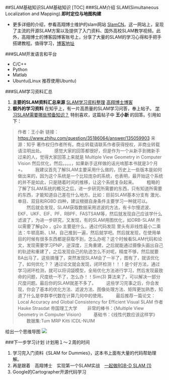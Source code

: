 ##SLAM基础知识SLAM基础知识
[TOC]
###SLAM介绍
SLAM(Simultaneous Localization and Mapping).**即时定位与地图构建**
- 更多详细的介绍，参看高翔博士维护的slam网站  [SlamCN](http://www.slamcn.org/index.php)。这一网站上，呈现了主流的开源SLAM方案以及提供了入门资料、国外高校SLAM教学视频。此外，高翔博士的博客园博客账号上，分享了大量的SLAM的学习心得和手把手搭建教程。值得学习，[博客地址
](http://www.cnblogs.com/gaoxiang12/)

###SLAM开发语言和平台
- C/C++
- Python
- Matlab
- Ubuntu(Linux 推荐使用Ubuntu)

###SLAM学习资料汇总
1. **主要的SLAM资料汇总来源**
[SLAM学习资料整理](http://www.cnblogs.com/wenhust/p/5942893.html)
[高翔博士博客](http://www.cnblogs.com/gaoxiang12/)
2. **额外的学习资料**
在知乎上，有一片高质量的SLAM学习问答，奉上帖子。
[学习SLAM需要哪些预备知识？](https://www.zhihu.com/question/35186064)
特别喜欢，这篇帖子中 **王小新** 的回答。引用如下：
> 作者：王小新
> 链接：https://www.zhihu.com/question/35186064/answer/135059903
> 来源：知乎
> 著作权归作者所有。商业转载请联系作者获得授权，非商业转载请注明出处。
　　感觉大家的回答都很好，但是作为一个从新手到微新手过来的人，觉得大家回答上来就是 Multiple View Geometry in Computer Vision  然后优化，然后。。。。，如果新手这样做的话光啃那本书就是3个月+。
　　我建议首先了解SLAM主要采用什么做的，历史上一些版本是如何做出来的，因为这个系统是一个比较庞杂的系统，也表明，最开始这个系统的并不是如此，只是随着时间的推移，让这个系统复杂起来。
　　粗略的了解了SLAM系统的概况之后，进一步研究所需要的东西，只有知道所需要的东西，才能知道自己差在什么地方。比如：目前SLAM基本分支有 激光、单目、双目和RGBD 四种，建议根据自身条件主要学习一种就可以。
　　然后就会发现，SLAM获取数据采用滤波的方法，有卡尔慢滤波、EKF、UKF、EIF、PF、RBPF、FASTSAM等，然后就发现自己应该学什么滤波了，为进一步研究，又发现，有的SLAM用图优化，如ORB-SLAM  所以需要了解g2o ，g2o 主要是什么，通过代码发现 里头有非线性最小二乘法：牛顿高斯、LM，自己推到一遍，然后就学吧。然后就发现，在使用单目的时候有很多东西都是获取不到，怎么办呢？这个时候看SLAM代码和论文，发现需要学习PNP，逆深度，三角重建，之后就能通过摄像头画出自己的轨迹和重建了，之后发现自己的轨迹怎么不对呢，精度不够，然后就要BA出马了。这些搞懂了，突然发现SLAM会了一半了，图有了，就该优化了，如何优化？？ 通过论文就会发现，闭环检测！！！是个好方法，通过学习闭环检测，就可以将词袋模型，全局优化方法进行学习，然后发现最致命的问题，尺度统一不了，怎么办！！Sim(3) 算法来了，可以解决一部分尺度问题。最后你的SLAM就差不多了。
　　这些学习完事之后，你会发现，你会了基本的优化方法、滤波方法、图像处理方法、矩阵更加熟悉，知道了什么是李群李代数在计算几何中的使用。
　　最后推荐一篇论文：Local Accuracy and Global Consistency for Efficient Visual SLAM 作者 Hauke Strasdat  帝国理工大学
　　非常的棒书：《Multiple View Geometry in Computer Vision》
　　基础书：《线性代数应该这样学》
　　数据集:Tum   MRP Kitti ICDL-NUIM

给出一个思维导图
![](https://pic3.zhimg.com/v2-57adda9336a521d6fd4bb750e3d2cb82_b.png)

###下一步学习计划
计划用１～２周的时间
1. 学习完入门资料《SLAM for Dummies》，这本书上面有大量的代码帮助理解。
2. 再是跟着　高翔博士　实现第一个SLAM实战　[一起做RGB-D SLAM (1)](http://www.cnblogs.com/gaoxiang12/p/4633316.html)
3. Google的Cartographer开源代码学习